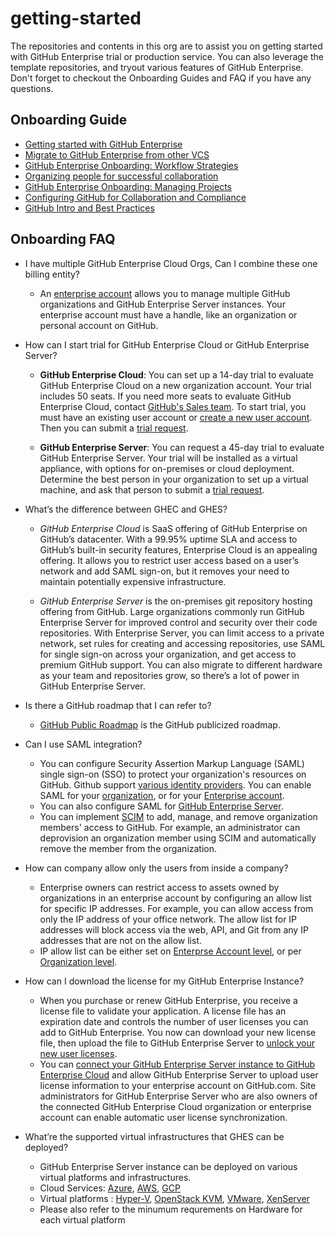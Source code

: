 # getting-started

The repositories and contents in this org are to assist you on getting started with GitHub Enterprise trial or production service. 
You can also leverage the template repositories, and tryout various features of GitHub Enterprise. 
Don't forget to checkout the Onboarding Guides and FAQ if you have any questions. 


## Onboarding Guide
- [Getting started with GitHub Enterprise](https://resources.github.com/enterprise-onboarding/)
- [Migrate to GitHub Enterprise from other VCS](https://github.github.com/enterprise-migrations/#/)
- [GitHub Enterprise Onboarding: Workflow Strategies](https://vimeo.com/333784745)
- [Organizing people for successful collaboration](https://vimeo.com/333786093)
- [GitHub Enterprise Onboarding: Managing Projects](https://vimeo.com/333785072)
- [Configuring GitHub for Collaboration and Compliance](https://github.com/octo-faq/getting-started/blob/97850a1dd15d168b4c66b4bea7c532f1253e6e1c/Configuring%20GitHub%20for%20Collaboration%20and%20Compliance.pdf)
- [GitHub Intro and Best Practices](https://gist.github.com/jbjonesjr/d4854be10e2df5e2f91c4b4928d8ec68#file-getting-going-best-practices-md)

## Onboarding FAQ


  - I have multiple GitHub Enterprise Cloud Orgs, Can I combine these one billing entity? 
  
     -  An [enterprise account](https://docs.github.com/en/github/setting-up-and-managing-your-enterprise/about-enterprise-accounts) allows you to manage multiple GitHub organizations and GitHub Enterprise Server instances. Your enterprise account must have a handle, like an organization or personal account on GitHub.
     
  - How can I start trial for GitHub Enterprise Cloud or GitHub Enterprise Server?
  
     - **GitHub Enterprise Cloud**: You can set up a 14-day trial to evaluate GitHub Enterprise Cloud on a new organization account. Your trial includes 50 seats. If you need more seats to evaluate GitHub Enterprise Cloud, contact [GitHub's Sales team](https://enterprise.github.com/contact). To start trial, you must have an existing user account or [create a new user account](https://docs.github.com/en/articles/signing-up-for-a-new-github-account). Then you can submit a [trial request](https://github.com/account/organizations/new?plan=business_plus&ref_cta=Start+a+free+trial&ref_loc=hero&ref_page=%2Fenterprise).
     
     - **GitHub Enterprise Server**: You can request a 45-day trial to evaluate GitHub Enterprise Server. Your trial will be installed as a virtual appliance, with options for on-premises or cloud deployment. Determine the best person in your organization to set up a virtual machine, and ask that person to submit a [trial request](https://enterprise.github.com/trial). 
     
  - What’s the difference between GHEC and GHES?
  
     - _GitHub Enterprise Cloud_ is SaaS offering of GitHub Enterprise on GitHub’s datacenter. With a 99.95% uptime SLA and access to GitHub’s built-in security features, Enterprise Cloud is an appealing offering. It allows you to restrict user access based on a user’s network and add SAML sign-on, but it removes your need to maintain potentially expensive infrastructure.
     
     -  _GitHub Enterprise Server_ is the on-premises git repository hosting offering from GitHub. Large organizations commonly run GitHub Enterprise Server for improved control and security over their code repositories. With Enterprise Server, you can limit access to a private network, set rules for creating and accessing repositories, use SAML for single sign-on across your organization, and get access to premium GitHub support. You can also migrate to different hardware as your team and repositories grow, so there’s a lot of power in GitHub Enterprise Server.
     
  - Is there a GitHub roadmap that I can refer to?
     - [GitHub Public Roadmap](https://github.com/github/roadmap/projects/1) is the GitHub publicized roadmap.
     
  - Can I use SAML integration?
     - You can configure Security Assertion Markup Language (SAML) single sign-on (SSO) to protect your organization's resources on GitHub. Github support [various identity providers](https://docs.github.com/en/organizations/managing-saml-single-sign-on-for-your-organization/about-identity-and-access-management-with-saml-single-sign-on#supported-saml-services). You can enable SAML for your [organization](https://docs.github.com/en/organizations/managing-saml-single-sign-on-for-your-organization/enabling-and-testing-saml-single-sign-on-for-your-organization), or  for your [Enterprise account](https://docs.github.com/en/github/setting-up-and-managing-your-enterprise/enabling-saml-single-sign-on-for-organizations-in-your-enterprise-account#about-saml-single-sign-on-for-enterprise-accounts). 
     - You can also configure SAML for [GitHub Enterprise Server](https://docs.github.com/en/enterprise-server@3.1/admin/authentication/using-saml#supported-saml-services). 
     - You can implement [SCIM](https://docs.github.com/en/organizations/managing-saml-single-sign-on-for-your-organization/about-scim) to add, manage, and remove organization members' access to GitHub. For example, an administrator can deprovision an organization member using SCIM and automatically remove the member from the organization.
  
  - How can company allow only the users from inside a company?

    -  Enterprise owners can restrict access to assets owned by organizations in an enterprise account by configuring an allow list for specific IP addresses. For example, you can allow access from only the IP address of your office network. The allow list for IP addresses will block access via the web, API, and Git from any IP addresses that are not on the allow list.
    -  IP allow list can be either set on [Enterprse Account level](https://docs.github.com/en/github/setting-up-and-managing-your-enterprise/enforcing-security-settings-in-your-enterprise-account), or per [Organization level](https://docs.github.com/en/organizations/keeping-your-organization-secure/managing-allowed-ip-addresses-for-your-organization#about-allowed-ip-addresses). 
 
  - How can I download the license for my GitHub Enterprise Instance?
     - When you purchase or renew GitHub Enterprise, you receive a license file to validate your application. A license file has an expiration date and controls the number of user licenses you can add to GitHub Enterprise. You now can download your new license file, then upload the file to GitHub Enterprise Server to [unlock your new user licenses](https://docs.github.com/en/enterprise-server@3.1/admin/overview/managing-your-github-enterprise-license#uploading-a-new-license-to-github-enterprise-server).
     - You can [connect your GitHub Enterprise Server instance to GitHub Enterprise Cloud](https://docs.github.com/en/enterprise-server@3.1/admin/configuration/enabling-automatic-user-license-sync-between-github-enterprise-server-and-github-enterprise-cloud) and allow GitHub Enterprise Server to upload user license information to your enterprise account on GitHub.com. Site administrators for GitHub Enterprise Server who are also owners of the connected GitHub Enterprise Cloud organization or enterprise account can enable automatic user license synchronization.
 
  - What’re the supported virtual infrastructures that GHES can be deployed?
     - GitHub Enterprise Server instance can be deployed on various virtual platforms and infrastructures.
     - Cloud Services: [Azure](https://docs.github.com/en/enterprise-server@3.1/admin/installation/installing-github-enterprise-server-on-azure), [AWS](https://docs.github.com/en/enterprise-server@3.1/admin/installation/installing-github-enterprise-server-on-aws), [GCP](https://docs.github.com/en/enterprise-server@3.1/admin/installation/installing-github-enterprise-server-on-google-cloud-platform)
     - Virtual platforms : [Hyper-V](https://docs.github.com/en/enterprise-server@3.1/admin/installation/installing-github-enterprise-server-on-hyper-v), [OpenStack KVM](https://docs.github.com/en/enterprise-server@3.1/admin/installation/installing-github-enterprise-server-on-openstack-kvm), [VMware](https://docs.github.com/en/enterprise-server@3.1/admin/installation/installing-github-enterprise-server-on-vmware), [XenServer](https://docs.github.com/en/enterprise-server@3.1/admin/installation/installing-github-enterprise-server-on-xenserver)
     - Please also refer to the minumum requrements on Hardware for each virtual platform






